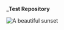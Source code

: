 ___Test Repository__


![A beautiful sunset](https://example.com/images/sunset.jpg "Sunset at the beach")

